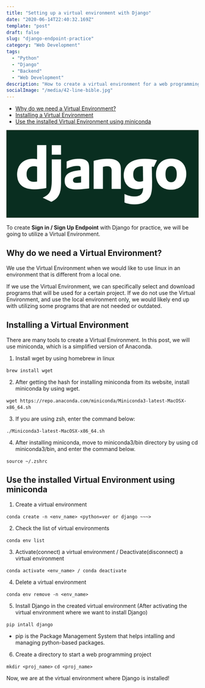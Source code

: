 ```yaml
---
title: "Setting up a virtual environment with Django"
date: "2020-06-14T22:40:32.169Z"
template: "post"
draft: false
slug: "django-endpoint-practice"
category: "Web Development"
tags:
  - "Python"
  - "Django"
  - "Backend"
  - "Web Development"
description: "How to create a virtual environment for a web programming project."
socialImage: "/media/42-line-bible.jpg"
---
```


- [Why do we need a Virtual Environment?](#why-do-we-need-a-virtual-environment)
- [Installing a Virtual Environment](#installing-a-virtual-environment)
- [Use the installed Virtual Environment using miniconda](#use-the-installed-virtual-environment-using-miniconda)

![42-line-bible.jpg](/media/42-line-bible.jpg)

To create **Sign in / Sign Up Endpoint** with Django for practice, we will be going to utilize a Virtual Environment.

## Why do we need a Virtual Environment?

We use the Virtual Environment when we would like to use linux in an environment that is different from a local one.

If we use the Virtual Environment, we can specifically select and download programs that will be used for a certain project. If we do not use the Virtual Environment, and use the local environment only, we would likely end up with utilizing some programs that are not needed or outdated.

## Installing a Virtual Environment

There are many tools to create a Virtual Environment. In this post, we will use miniconda, which is a simplified version of Anaconda.

1. Install wget by using homebrew in linux

```brew install wget```

2. After getting the hash for installing miniconda from its website, install miniconda by using wget.

```wget https://repo.anaconda.com/miniconda/Miniconda3-latest-MacOSX-x86_64.sh```

3. If you are using zsh, enter the command below:

```./Miniconda3-latest-MacOSX-x86_64.sh```

4. After installing miniconda, move to miniconda3/bin directory by using cd miniconda3/bin, and enter the command below.

```source ~/.zshrc```
 
## Use the installed Virtual Environment using miniconda

1. Create a virtual environment

```conda create -n <env_name> <python=ver or django ~~~>```

2. Check the list of virtual environments

```conda env list```

3. Activate(connect) a virtual environment / Deactivate(disconnect) a virtual environment

```conda activate <env_name> / conda deactivate```

4. Delete a virtual environment

```conda env remove -n <env_name>```

5. Install Django in the created virtual environment (After activating the virtual environment where we want to install Django)

```pip intall django```

- pip is the Package Management System that helps intalling and managing python-based packages.

6. Create a directory to start a web programming project

```mkdir <proj_name>```
```cd <proj_name>```

Now, we are at the virtual environment where Django is installed!